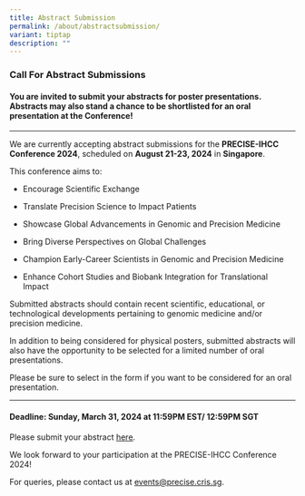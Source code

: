 ```yaml
---
title: Abstract Submission
permalink: /about/abstractsubmission/
variant: tiptap
description: ""
---
```

<h3><strong>Call For Abstract Submissions</strong></h3>
<h4>You are invited to submit your abstracts for poster presentations. Abstracts may also stand a chance to be shortlisted for an oral presentation at the Conference! </h4>
<p></p>
<hr>
<p></p>
<p>We are currently accepting abstract submissions for the <strong>PRECISE-IHCC Conference 2024</strong>,
scheduled on <strong>August 21-23, 2024</strong> in <strong>Singapore</strong>.</p>
<p>This conference aims to:</p>
<ul data-tight="true" class="tight">
<li>
<p>Encourage Scientific Exchange</p>
</li>
<li>
<p>Translate Precision Science to Impact Patients</p>
</li>
<li>
<p>Showcase Global Advancements in Genomic and Precision Medicine</p>
</li>
<li>
<p>Bring Diverse Perspectives on Global Challenges</p>
</li>
<li>
<p>Champion Early-Career Scientists in Genomic and Precision Medicine</p>
</li>
<li>
<p>Enhance Cohort Studies and Biobank Integration for Translational Impact</p>
</li>
</ul>
<p>Submitted abstracts should contain recent scientific, educational, or
technological developments pertaining to genomic medicine and/or precision
medicine.</p>
<p>In addition to being considered for physical posters, submitted abstracts
will also have the opportunity to be selected for a limited number of oral
presentations.</p>
<p>Please be sure to select in the form if you want to be considered for
an oral presentation.</p>
<p></p>
<hr>
<h4>Deadline: Sunday, March 31, 2024 at 11:59PM EST/ 12:59PM SGT</h4>
<p>Please submit your abstract <a href="https://form.gov.sg/65681f27991ea30012ec9845" rel="noopener noreferrer nofollow" target="_blank"><u>here</u></a>.&nbsp;</p>
<p>We look forward to your participation at the PRECISE-IHCC Conference 2024!</p>
<p>For queries, please contact us at <a href="https://form.gov.sg/65681f27991ea30012ec9845" rel="noopener noreferrer nofollow" target="_blank"><u>events@precise.cris.sg</u></a>.</p>
<p></p>
<p>
<br>
</p>
<p></p>
<p></p>